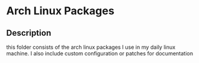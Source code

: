 # Arch Linux Packages
## Description
this folder consists of the arch linux packages I use in my daily linux machine.
I also include custom configuration or patches for documentation
